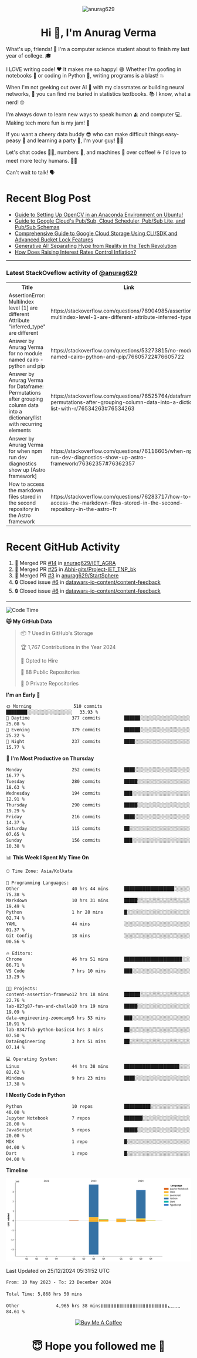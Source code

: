 

<p align="center"> <img src="https://komarev.com/ghpvc/?username=anurag629&label=Profile%20views&color=0e75b6&style=flat" alt="anurag629" /> </p>

<h1 align="center">Hi 👋, I'm Anurag Verma</h1>

What's up, friends! 👋 I'm a computer science student about to finish my last year of college. 🎓

I LOVE writing code! ❤️ It makes me so happy! 😄 Whether I'm goofing in notebooks 📓 or coding in Python 🐍, writing programs is a blast! 💥

When I'm not geeking out over AI 🤖 with my classmates or building neural networks, 🧠 you can find me buried in statistics textbooks. 📚 I know, what a nerd! 🤓

I'm always down to learn new ways to speak human 🫂 and computer 💻. Making tech more fun is my jam! 🍇

If you want a cheery data buddy 😎 who can make difficult things easy-peasy 🥝 and learning a party 🎉, I'm your guy! 🙋‍♂️

Let's chat codes 👨‍💻, numbers 🧮, and machines 🤖 over coffee! ☕ I'd love to meet more techy humans. 💁‍♂️

Can't wait to talk! 🗣️

# Recent Blog Post

<!-- BLOG-POST-LIST:START -->
- [Guide to Setting Up OpenCV in an Anaconda Environment on Ubuntu!](https://codercops.tech/blog/computer-vision-bootcamp/Guide-to-Setting-Up-OpenCV-in-an-Anaconda-Environment-on-Ubuntu!)
- [Guide to Google Cloud&#39;s Pub/Sub, Cloud Scheduler, Pub/Sub Lite, and Pub/Sub Schemas](https://codercops.tech/blog/google-cloud/Google-Clouds-Pub-Sub-Cloud-Scheduler-Pub-Sub-Lite-and-Pub-Sub-Schemas)
- [Comprehensive Guide to Google Cloud Storage Using CLI/SDK and Advanced Bucket Lock Features](https://codercops.tech/blog/google-cloud/Google-Cloud-Storage-Using-CLI-SDK-and-Advanced-Bucket-Lock-Features)
- [Generative AI: Separating Hype from Reality in the Tech Revolution](https://codercops.tech/blog/tech-latest-updates/generative-ai-seperating-hype-from-reality-in-the-tech-revolution)
- [How Does Raising Interest Rates Control Inflation?](https://codercops.tech/blog/startup-unicorn/how-does-raising-interest-rates-control-inflation)
<!-- BLOG-POST-LIST:END -->

---

### Latest StackOveflow activity of [@anurag629](https://github.com/anurag629)
<table>
  <tr><th>Title</th><th>Link</th></tr>
  <!-- STACKOVERFLOW:START --><tr><td>AssertionError: MultiIndex level [1] are different Attribute &quot;inferred_type&quot; are different</td><td>https://stackoverflow.com/questions/78904985/assertionerror-multiindex-level-1-are-different-attribute-inferred-type-are</td></tr><tr><td>Answer by Anurag Verma for no module named cairo - python and pip</td><td>https://stackoverflow.com/questions/53273815/no-module-named-cairo-python-and-pip/76605722#76605722</td></tr><tr><td>Answer by Anurag Verma for Dataframe: Permutations after grouping column data into a dictionary/list with recurring elements</td><td>https://stackoverflow.com/questions/76525764/dataframe-permutations-after-grouping-column-data-into-a-dictionary-list-with-r/76534263#76534263</td></tr><tr><td>Answer by Anurag Verma for when npm run dev diagnostics show up [Astro framework]</td><td>https://stackoverflow.com/questions/76116605/when-npm-run-dev-diagnostics-show-up-astro-framework/76362357#76362357</td></tr><tr><td>How to access the markdown files stored in the second repository in the Astro framework</td><td>https://stackoverflow.com/questions/76283717/how-to-access-the-markdown-files-stored-in-the-second-repository-in-the-astro-fr</td></tr><!-- STACKOVERFLOW:END -->
</table>

# Recent GitHub Activity
<!--START_SECTION:activity-->
1. 🎉 Merged PR [#14](https://github.com/anurag629/IET_AGRA/pull/14) in [anurag629/IET_AGRA](https://github.com/anurag629/IET_AGRA)
2. 🎉 Merged PR [#25](https://github.com/Abhi-gits/Project-IET_TNP_bk/pull/25) in [Abhi-gits/Project-IET_TNP_bk](https://github.com/Abhi-gits/Project-IET_TNP_bk)
3. 🎉 Merged PR [#3](https://github.com/anurag629/StartSphere/pull/3) in [anurag629/StartSphere](https://github.com/anurag629/StartSphere)
4. 🔒 Closed issue [#6](https://github.com/datawars-io-content/content-feedback/issues/6) in [datawars-io-content/content-feedback](https://github.com/datawars-io-content/content-feedback)
5. 🔒 Closed issue [#6](https://github.com/datawars-io-content/content-feedback/issues/6) in [datawars-io-content/content-feedback](https://github.com/datawars-io-content/content-feedback)
<!--END_SECTION:activity-->

---

<!--START_SECTION:waka-->
![Code Time](http://img.shields.io/badge/Code%20Time-5%2C868%20hrs%2050%20mins-blue)

**🐱 My GitHub Data** 

> 📦 ? Used in GitHub's Storage 
 > 
> 🏆 1,767 Contributions in the Year 2024
 > 
> 💼 Opted to Hire
 > 
> 📜 88 Public Repositories 
 > 
> 🔑 0 Private Repositories 
 > 
**I'm an Early 🐤** 

```text
🌞 Morning                510 commits         ████████░░░░░░░░░░░░░░░░░   33.93 % 
🌆 Daytime                377 commits         ██████░░░░░░░░░░░░░░░░░░░   25.08 % 
🌃 Evening                379 commits         ██████░░░░░░░░░░░░░░░░░░░   25.22 % 
🌙 Night                  237 commits         ████░░░░░░░░░░░░░░░░░░░░░   15.77 % 
```
📅 **I'm Most Productive on Thursday** 

```text
Monday                   252 commits         ████░░░░░░░░░░░░░░░░░░░░░   16.77 % 
Tuesday                  280 commits         █████░░░░░░░░░░░░░░░░░░░░   18.63 % 
Wednesday                194 commits         ███░░░░░░░░░░░░░░░░░░░░░░   12.91 % 
Thursday                 290 commits         █████░░░░░░░░░░░░░░░░░░░░   19.29 % 
Friday                   216 commits         ████░░░░░░░░░░░░░░░░░░░░░   14.37 % 
Saturday                 115 commits         ██░░░░░░░░░░░░░░░░░░░░░░░   07.65 % 
Sunday                   156 commits         ███░░░░░░░░░░░░░░░░░░░░░░   10.38 % 
```


📊 **This Week I Spent My Time On** 

```text
🕑︎ Time Zone: Asia/Kolkata

💬 Programming Languages: 
Other                    40 hrs 44 mins      ███████████████████░░░░░░   75.38 % 
Markdown                 10 hrs 31 mins      █████░░░░░░░░░░░░░░░░░░░░   19.49 % 
Python                   1 hr 28 mins        █░░░░░░░░░░░░░░░░░░░░░░░░   02.74 % 
YAML                     44 mins             ░░░░░░░░░░░░░░░░░░░░░░░░░   01.37 % 
Git Config               18 mins             ░░░░░░░░░░░░░░░░░░░░░░░░░   00.56 % 

🔥 Editors: 
Chrome                   46 hrs 51 mins      ██████████████████████░░░   86.71 % 
VS Code                  7 hrs 10 mins       ███░░░░░░░░░░░░░░░░░░░░░░   13.29 % 

🐱‍💻 Projects: 
content-assertion-framewo12 hrs 18 mins      ██████░░░░░░░░░░░░░░░░░░░   22.76 % 
lab-827g87-fun-and-challe10 hrs 19 mins      █████░░░░░░░░░░░░░░░░░░░░   19.09 % 
data-engineering-zoomcamp5 hrs 53 mins       ███░░░░░░░░░░░░░░░░░░░░░░   10.91 % 
lab-8347fvb-python-basics4 hrs 3 mins        ██░░░░░░░░░░░░░░░░░░░░░░░   07.50 % 
DataEngineering          3 hrs 51 mins       ██░░░░░░░░░░░░░░░░░░░░░░░   07.14 % 

💻 Operating System: 
Linux                    44 hrs 38 mins      █████████████████████░░░░   82.62 % 
Windows                  9 hrs 23 mins       ████░░░░░░░░░░░░░░░░░░░░░   17.38 % 
```

**I Mostly Code in Python** 

```text
Python                   10 repos            ██████████░░░░░░░░░░░░░░░   40.00 % 
Jupyter Notebook         7 repos             ███████░░░░░░░░░░░░░░░░░░   28.00 % 
JavaScript               5 repos             █████░░░░░░░░░░░░░░░░░░░░   20.00 % 
MDX                      1 repo              █░░░░░░░░░░░░░░░░░░░░░░░░   04.00 % 
Dart                     1 repo              █░░░░░░░░░░░░░░░░░░░░░░░░   04.00 % 
```



**Timeline**

![Lines of Code chart](https://raw.githubusercontent.com/anurag629/anurag629/main/assets/bar_graph.png)


 Last Updated on 25/12/2024 05:31:52 UTC
<!--END_SECTION:waka-->

<!--START_SECTION:waka-simple-->

```text
From: 10 May 2023 - To: 23 December 2024

Total Time: 5,868 hrs 50 mins

Other              4,965 hrs 38 mins⣿⣿⣿⣿⣿⣿⣿⣿⣿⣿⣿⣿⣿⣿⣿⣿⣿⣿⣿⣿⣿⣄⣀⣀⣀   84.61 %
```

<!--END_SECTION:waka-simple-->

<p align="center"> 
<a href="https://www.buymeacoffee.com/anurag629" target="_blank"><img src="https://cdn.buymeacoffee.com/buttons/default-orange.png" alt="Buy Me A Coffee" height="60" width="250"></a>
</p>


<h1 align="center"> 😇 Hope you followed me 🥰  </h1>
